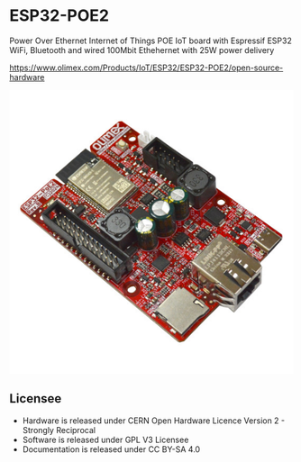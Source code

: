 # ESP32-POE2
Power Over Ethernet Internet of Things POE IoT board with Espressif ESP32 WiFi, Bluetooth and wired 100Mbit Ethehernet with 25W power delivery

https://www.olimex.com/Products/IoT/ESP32/ESP32-POE2/open-source-hardware

![ESP32-POE2-1w](DOCUMENTS/ESP32-POE2-1w.jpg)

## Licensee
* Hardware is released under CERN Open Hardware Licence Version 2 - Strongly Reciprocal
* Software is released under GPL V3 Licensee
* Documentation is released under CC BY-SA 4.0
